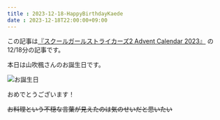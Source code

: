 ```yaml
---
title : 2023-12-18-HappyBirthdayKaede
date : 2023-12-18T22:00:00+09:00
---
```


この記事は[『スクールガールストライカーズ2 Advent Calendar 2023』](https://adventar.org/calendars/8657) の12/18分の記事です。

本日は山吹楓さんのお誕生日です。


![お誕生日](post/2023-12-18/20231218.PNG)


おめでとうございます！


~~お料理という不穏な言葉が見えたのは気のせいだと思いたい~~
